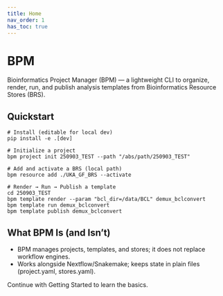 ```yaml
---
title: Home
nav_order: 1
has_toc: true
---
```


# BPM

Bioinformatics Project Manager (BPM) — a lightweight CLI to organize, render, run, and publish analysis templates from Bioinformatics Resource Stores (BRS).

## Quickstart

```
# Install (editable for local dev)
pip install -e .[dev]

# Initialize a project
bpm project init 250903_TEST --path "/abs/path/250903_TEST"

# Add and activate a BRS (local path)
bpm resource add ./UKA_GF_BRS --activate

# Render → Run → Publish a template
cd 250903_TEST
bpm template render --param "bcl_dir=/data/BCL" demux_bclconvert
bpm template run demux_bclconvert
bpm template publish demux_bclconvert
```

## What BPM Is (and Isn’t)

- BPM manages projects, templates, and stores; it does not replace workflow engines.
- Works alongside Nextflow/Snakemake; keeps state in plain files (project.yaml, stores.yaml).

Continue with Getting Started to learn the basics.
